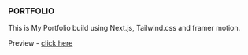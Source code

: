 ### PORTFOLIO

This is My Portfolio build using Next.js, Tailwind.css and framer motion.

Preview - [click here](https://pavan-portfolio-ten.vercel.app)
